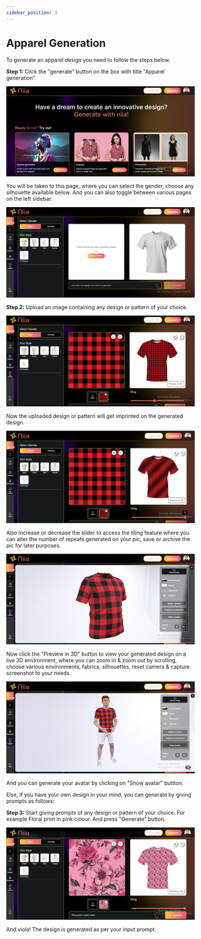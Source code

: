 ```yaml
---
sidebar_position: 3
---
```


# Apparel Generation

To generate an apparel design you need to follow the steps below.

**Step 1:** Click the "generate" button on the box with title "Apparel generation".

![niia_features_page](../static/img/feature_types.PNG)

You will be taken to this page, where you can select the gender, choose any silhouette available below. And you can also toggle between various pages on the left sidebar.

![apparel_gen_page](../static/img/apparel_gen_page.PNG)

**Step 2:** Upload an image containing any design or pattern of your choice.

![upload_image](../static/img/upload_image.PNG)

Now the uploaded design or pattern will get imprinted on the generated design.

![tiling](../static/img/tiling.PNG)

Also increase or decrease the slider to access the tiling feature where you can alter the number of repeats generated on your pic, save or archive the pic for later purposes.

![preview](../static/img/preview.PNG)

Now click the "Preview in 3D" button to view your generated design on a live 3D environment, where you can zoom in & zoom out by scrolling, choose various environments, fabrics, silhouettes, reset camera & capture screenshot to your needs.

![avatar](../static/img/avatar.PNG)

And you can generate your avatar by clicking on "Show avatar" buttton.

Else, if you have your own design in your mind, you can generate by giving prompts as follows:

**Step 3:** Start giving prompts of any design or pattern of your choice. For example Floral print in pink colour. And press "Generate" button.

![prompt](../static/img/prompt.PNG)

And viola! The design is generated as per your input prompt.

